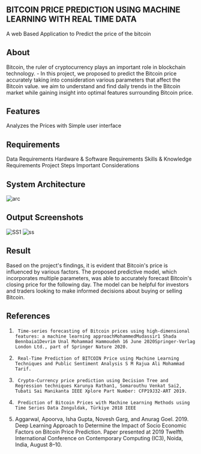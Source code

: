 ## BITCOIN PRICE PREDICTION USING MACHINE LEARNING WITH REAL TIME DATA
A web Based Application to Predict the price of the bitcoin

## About
Bitcoin, the ruler of cryptocurrency plays an important role in blockchain technology. - In this project, we proposed to predict the Bitcoin price accurately taking into consideration various parameters that affect the Bitcoin value. we aim to understand and find daily trends in the Bitcoin market while gaining insight into optimal features surrounding Bitcoin price. 

## Features
Analyzes the Prices with Simple user interface

## Requirements

Data Requirements
Hardware & Software Requirements
Skills & Knowledge Requirements
Project Steps
Important Considerations

## System Architecture
![arc](https://github.com/jaswanth-1723/Bitcoin-Price-Prediction-Using-Machine-Learning/assets/127680667/10e51e69-9e62-4a15-acb1-a11744d68b67)

## Output Screenshots
![SS1](https://github.com/jaswanth-1723/Bitcoin-Price-Prediction-Using-Machine-Learning/assets/127680667/757e068a-dd67-440d-8294-748d3079fee2)
![ss](https://github.com/jaswanth-1723/Bitcoin-Price-Prediction-Using-Machine-Learning/assets/127680667/b76f2cb9-2ab2-4a72-8c52-4bd66a430569)


## Result
Based on the project's findings, it is evident that Bitcoin's price is influenced by various factors. The proposed predictive model, which incorporates multiple parameters, was able to accurately forecast Bitcoin's closing price for the following day. The model can be helpful for investors and traders looking to make informed decisions about buying or selling Bitcoin. 

## References
1.		Time-series forecasting of Bitcoin prices using high-dimensional features: a machine learning approachMohammedMudassir1 Shada Bennbaia1Devrim Unal Mohammad Hammoudeh 16 June 2020Springer-Verlag London Ltd., part of Springer Nature 2020.
2.		Real-Time Prediction of BITCOIN Price using Machine Learning Techniques and Public Sentiment Analysis S M Rajua Ali Mohammad Tarif.
3.		Crypto-Currency price prediction using Decision Tree and Regression techniques Karunya Rathan1, Somarouthu Venkat Sai2, Tubati Sai Manikanta IEEE Xplore Part Number: CFP19J32-ART 2019.
4.		Prediction of Bitcoin Prices with Machine Learning Methods using Time Series Data Zonguldak, Türkiye 2018 IEEE
5.	Aggarwal, Apoorva, Isha Gupta, Novesh Garg, and Anurag Goel. 2019. Deep Learning Approach to Determine the Impact of Socio Economic Factors on Bitcoin Price Prediction. Paper presented at 2019 Twelfth International Conference on Contemporary Computing (IC3), Noida, India, August 8–10.

